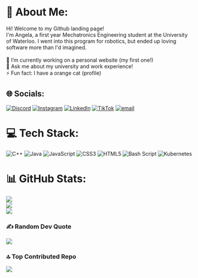 # 💫 About Me:
Hi! Welcome to my Github landing page!<br>I'm Angela, a first year Mechatronics Engineering student at the University of Waterloo. I went into this program for robotics, but ended up loving software more than I'd imagined.<br><br>🔭 I’m currently working on a personal website (my first one!)<br>💬 Ask me about my university and work experience!<br>⚡ Fun fact: I have a orange cat (profile)


## 🌐 Socials:
[![Discord](https://img.shields.io/badge/Discord-%237289DA.svg?logo=discord&logoColor=white)](https://discord.gg/https://discord.gg/zSskjeem) [![Instagram](https://img.shields.io/badge/Instagram-%23E4405F.svg?logo=Instagram&logoColor=white)](https://instagram.com/barsoapang/) [![LinkedIn](https://img.shields.io/badge/LinkedIn-%230077B5.svg?logo=linkedin&logoColor=white)](https://linkedin.com/in/https://www.linkedin.com/in/angzhou8/) [![TikTok](https://img.shields.io/badge/TikTok-%23000000.svg?logo=TikTok&logoColor=white)](https://tiktok.com/@barsoapang) [![email](https://img.shields.io/badge/Email-D14836?logo=gmail&logoColor=white)](mailto:soapangzhou@gmail.com) 

# 💻 Tech Stack:
![C++](https://img.shields.io/badge/c++-%2300599C.svg?style=for-the-badge&logo=c%2B%2B&logoColor=white) ![Java](https://img.shields.io/badge/java-%23ED8B00.svg?style=for-the-badge&logo=openjdk&logoColor=white) ![JavaScript](https://img.shields.io/badge/javascript-%23323330.svg?style=for-the-badge&logo=javascript&logoColor=%23F7DF1E) ![CSS3](https://img.shields.io/badge/css3-%231572B6.svg?style=for-the-badge&logo=css3&logoColor=white) ![HTML5](https://img.shields.io/badge/html5-%23E34F26.svg?style=for-the-badge&logo=html5&logoColor=white) ![Bash Script](https://img.shields.io/badge/bash_script-%23121011.svg?style=for-the-badge&logo=gnu-bash&logoColor=white) ![Kubernetes](https://img.shields.io/badge/kubernetes-%23326ce5.svg?style=for-the-badge&logo=kubernetes&logoColor=white) 
# 📊 GitHub Stats:
![](https://github-readme-stats.vercel.app/api?username=barsoapillumi&theme=material-palenight&hide_border=true&include_all_commits=false&count_private=true)<br/>
![](https://nirzak-streak-stats.vercel.app/?user=barsoapillumi&theme=material-palenight&hide_border=true)<br/>
![](https://github-readme-stats.vercel.app/api/top-langs/?username=barsoapillumi&theme=material-palenight&hide_border=true&include_all_commits=false&count_private=true&layout=compact)

### ✍️ Random Dev Quote
![](https://quotes-github-readme.vercel.app/api?type=horizontal&theme=dark)

### 🔝 Top Contributed Repo
![](https://github-contributor-stats.vercel.app/api?username=barsoapillumi&limit=5&theme=catppuccin_mocha&combine_all_yearly_contributions=true)

<!-- Proudly created with GPRM ( https://gprm.itsvg.in ) -->
